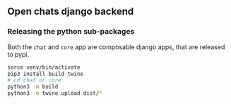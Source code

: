## Open chats django backend

### Releasing the python sub-packages

Both the `chat` and `core` app are composable django apps, that are released to pypi.

```bash
sorce venv/bin/activate
pip3 install build twine
# cd chat or core
python3 -m build
python3 -m twine upload dist/*
```

